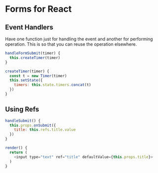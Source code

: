 # Forms for React

## Event Handlers

Have one function just for handling the event and another for performing operation. This is so that you can reuse the operation elsewhere.

```js
handleFormSubmit(timer) {
  this.createTimer(timer)
}

createTimer(timer) {
  const t = new Timer(timer)
  this.setState({
    timers: this.state.timers.concat(t)
  })
}
```

## Using Refs

```js
handleSubmit() {
  this.props.onSubmit({
    title: this.refs.title.value
  })
}

render() {
  return (
    <input type="text" ref="title" defaultValue={this.props.title}>
  )
}
```